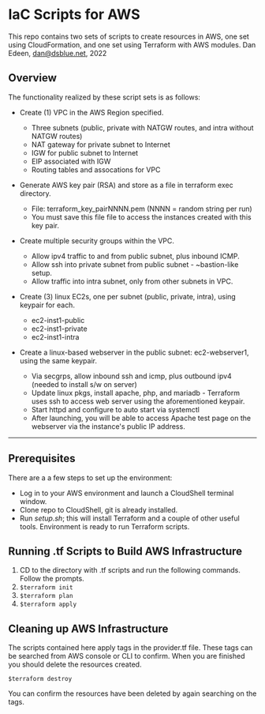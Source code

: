 # IaC Scripts for AWS
This repo contains two sets of scripts to create resources in AWS, one set using CloudFormation, and one set using Terraform with AWS modules. 
Dan Edeen, dan@dsblue.net, 2022 

## Overview
The functionality realized by these script sets is as follows: 
*  Create (1) VPC in the AWS Region specified. 
    * Three subnets (public, private with NATGW routes, and intra without NATGW routes)
    * NAT gateway for private subnet to Internet 
    * IGW for public subnet to Internet
    * EIP associated with IGW
    * Routing tables and assocations for VPC
    
*  Generate AWS key pair (RSA) and store as a file in terraform exec directory. 
    * File: terraform_key_pairNNNN.pem (NNNN = random string per run)
    * You must save this file file to access the instances created with this key pair.  
    
*  Create multiple security groups within the VPC.
    * Allow ipv4 traffic to and from public subnet, plus inbound ICMP. 
    * Allow ssh into private subnet from public subnet - ~bastion-like setup. 
    * Allow traffic into intra subnet, only from other subnets in VPC.
    
*  Create (3) linux EC2s, one per subnet (public, private, intra), using keypair for each. 
    * ec2-inst1-public
    * ec2-inst1-private
    * ec2-inst1-intra

*  Create a linux-based webserver in the public subnet: ec2-webserver1, using the same keypair.
    * Via secgrps, allow inbound ssh and icmp, plus outbound ipv4 (needed to install s/w on server)
    * Update linux pkgs, install apache, php,  and mariadb - Terraform uses ssh to access 
      web server using the aforementioned keypair. 
    * Start httpd and configure to auto start via systemctl
    * After launching, you will be able to access Apache test page on the webserver via the instance's public IP address. 
    

----------------------------------


## Prerequisites
There are a a few steps to set up the environment: 
* Log in to your AWS environment and launch a CloudShell terminal window. 
* Clone repo to CloudShell, git is already installed. 
* Run *setup.sh*; this will install Terraform and a couple of other useful tools. 
Environment is ready to run Terraform scripts. 

## Running .tf Scripts to Build AWS Infrastructure
1. CD to the directory with .tf scripts and run the following commands. Follow the prompts. 
2. `$terraform init`
3. `$terraform plan`
4. `$terraform apply`


## Cleaning up AWS Infrastructure

The scripts contained here apply tags in the provider.tf file. These tags can be searched from 
AWS console or CLI to confirm. When you are finished you should delete the resources created. 

`$terraform destroy`

You can confirm the resources have been deleted by again searching on the tags. 

